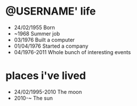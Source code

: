 @USERNAME' life
===============

- 24/02/1955 Born
- ~1968 Summer job
- 03/1976 Built a computer
- 01/04/1976 Started a company
- 04/1976-2011 Whole bunch of interesting events

# places i've lived
- 24/02/1995-2010 The moon
- 2010-~ The sun
